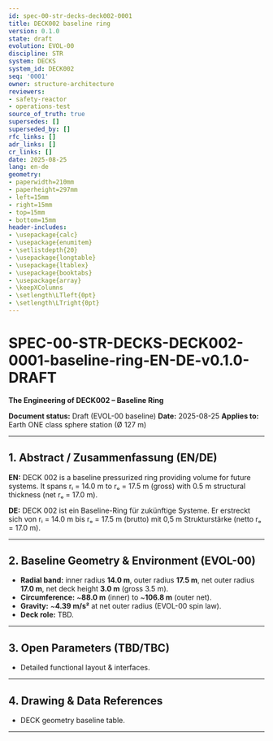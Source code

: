 ```yaml
---
id: spec-00-str-decks-deck002-0001
title: DECK002 baseline ring
version: 0.1.0
state: draft
evolution: EVOL-00
discipline: STR
system: DECKS
system_id: DECK002
seq: '0001'
owner: structure-architecture
reviewers:
- safety-reactor
- operations-test
source_of_truth: true
supersedes: []
superseded_by: []
rfc_links: []
adr_links: []
cr_links: []
date: 2025-08-25
lang: en-de
geometry:
- paperwidth=210mm
- paperheight=297mm
- left=15mm
- right=15mm
- top=15mm
- bottom=15mm
header-includes:
- \usepackage{calc}
- \usepackage{enumitem}
- \setlistdepth{20}
- \usepackage{longtable}
- \usepackage{ltablex}
- \usepackage{booktabs}
- \usepackage{array}
- \keepXColumns
- \setlength\LTleft{0pt}
- \setlength\LTright{0pt}
---
```



# SPEC-00-STR-DECKS-DECK002-0001-baseline-ring-EN-DE-v0.1.0-DRAFT

**The Engineering of DECK002 – Baseline Ring**

**Document status:** Draft (EVOL-00 baseline)
**Date:** 2025-08-25
**Applies to:** Earth ONE class sphere station (Ø 127 m)

---

## 1. Abstract / Zusammenfassung (EN/DE)

**EN:** DECK 002 is a baseline pressurized ring providing volume for future systems. It spans rᵢ = 14.0 m to rₒ = 17.5 m (gross) with 0.5 m structural thickness (net rₒ = 17.0 m).

**DE:** DECK 002 ist ein Baseline-Ring für zukünftige Systeme. Er erstreckt sich von rᵢ = 14.0 m bis rₒ = 17.5 m (brutto) mit 0,5 m Strukturstärke (netto rₒ = 17.0 m).

---

## 2. Baseline Geometry & Environment (EVOL-00)

* **Radial band:** inner radius **14.0 m**, outer radius **17.5 m**, net outer radius **17.0 m**, net deck height **3.0 m** (gross 3.5 m).
* **Circumference:** ~**88.0 m** (inner) to ~**106.8 m** (outer net).
* **Gravity:** ~**4.39 m/s²** at net outer radius (EVOL-00 spin law).
* **Deck role:** TBD.

---

## 3. Open Parameters (TBD/TBC)

* Detailed functional layout & interfaces.

---

## 4. Drawing & Data References

* DECK geometry baseline table.

---